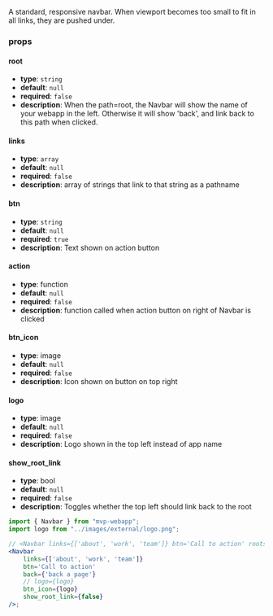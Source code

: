A standard, responsive navbar. When viewport becomes too small to fit in all links, they are pushed under. 

### props
#### root
- **type**: `string`
- **default**: `null`
- **required**: `false`
- **description**: When the path=root, the Navbar will show the name of your webapp in the left. Otherwise it will show 'back', and link back to this path when clicked.

#### links
- **type**: `array`
- **default**: `null`
- **required**: `false`
- **description**: array of strings that link to that string as a pathname

#### btn
- **type**: `string` 
- **default**: `null`
- **required**: `true`
- **description**: Text shown on action button

#### action 
- **type**: function
- **default**: `null`
- **required**: `false`
- **description**: function called when action button on right of Navbar is clicked

#### btn_icon
- **type**: image 
- **default**: `null`
- **required**: `false`
- **description**: Icon shown on button on top right

#### logo 
- **type**: image
- **default**: `null`
- **required**: `false`
- **description**: Logo shown in the top left instead of app name

#### show_root_link
- **type**: bool
- **default**: `null`
- **required**: `false`
- **description**: Toggles whether the top left should link back to the root

<!-- 
#### back
- **type**: `bool`
- **default**: `null`
- **required**: `false`
- **description**: url to go back to when not on root page -->

```jsx
import { Navbar } from "mvp-webapp";
import logo from "../images/external/logo.png";

// <Navbar links={['about', 'work', 'team']} btn='Call to action' roots={[]}/>;
<Navbar 
    links={['about', 'work', 'team']} 
    btn='Call to action' 
    back={'back a page'} 
    // logo={logo}
    btn_icon={logo}
    show_root_link={false}
/>;
```